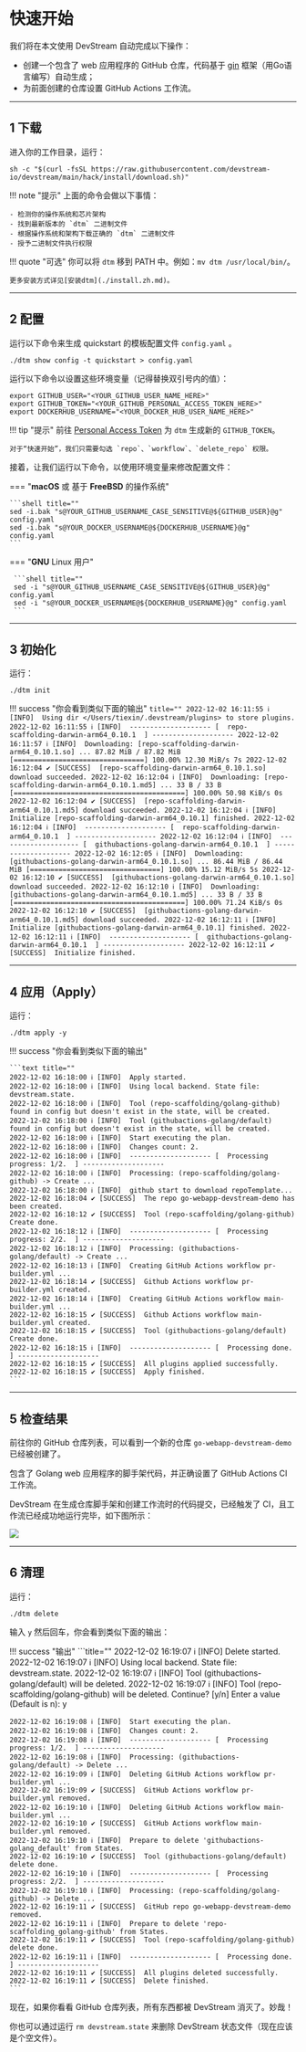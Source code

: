 # 快速开始

我们将在本文使用 DevStream 自动完成以下操作：

- 创建一个包含了 web 应用程序的 GitHub 仓库，代码基于 [gin](https://github.com/gin-gonic/gin) 框架（用Go语言编写）自动生成；
- 为前面创建的仓库设置 GitHub Actions 工作流。

---

## 1 下载

进入你的工作目录，运行：

```shell
sh -c "$(curl -fsSL https://raw.githubusercontent.com/devstream-io/devstream/main/hack/install/download.sh)"
```

!!! note "提示"
    上面的命令会做以下事情：

    - 检测你的操作系统和芯片架构
    - 找到最新版本的 `dtm` 二进制文件
    - 根据操作系统和架构下载正确的 `dtm` 二进制文件
    - 授予二进制文件执行权限

!!! quote "可选"
    你可以将 `dtm` 移到 PATH 中。例如：`mv dtm /usr/local/bin/`。

    更多安装方式详见[安装dtm](./install.zh.md)。

---

## 2 配置

运行以下命令来生成 quickstart 的模板配置文件 `config.yaml` 。

```shell
./dtm show config -t quickstart > config.yaml
```

运行以下命令以设置这些环境变量（记得替换双引号内的值）：

```shell
export GITHUB_USER="<YOUR_GITHUB_USER_NAME_HERE>"
export GITHUB_TOKEN="<YOUR_GITHUB_PERSONAL_ACCESS_TOKEN_HERE>"
export DOCKERHUB_USERNAME="<YOUR_DOCKER_HUB_USER_NAME_HERE>"
```

!!! tip "提示"
    前往 [Personal Access Token](https://github.com/settings/tokens/new) 为 `dtm` 生成新的 `GITHUB_TOKEN`。

    对于“快速开始”，我们只需要勾选 `repo`、`workflow`、`delete_repo` 权限。

接着，让我们运行以下命令，以使用环境变量来修改配置文件：

===  "**macOS** 或 基于 **FreeBSD** 的操作系统"

    ```shell title=""
    sed -i.bak "s@YOUR_GITHUB_USERNAME_CASE_SENSITIVE@${GITHUB_USER}@g" config.yaml
    sed -i.bak "s@YOUR_DOCKER_USERNAME@${DOCKERHUB_USERNAME}@g" config.yaml
    ```

=== "**GNU** Linux 用户"

     ```shell title=""
     sed -i "s@YOUR_GITHUB_USERNAME_CASE_SENSITIVE@${GITHUB_USER}@g" config.yaml
     sed -i "s@YOUR_DOCKER_USERNAME@${DOCKERHUB_USERNAME}@g" config.yaml
     ```

---

## 3 初始化

运行：

```shell
./dtm init
```

!!! success "你会看到类似下面的输出"
    ``` title=""
    2022-12-02 16:11:55 ℹ [INFO]  Using dir </Users/tiexin/.devstream/plugins> to store plugins.
    2022-12-02 16:11:55 ℹ [INFO]  -------------------- [  repo-scaffolding-darwin-arm64_0.10.1  ] --------------------
    2022-12-02 16:11:57 ℹ [INFO]  Downloading: [repo-scaffolding-darwin-arm64_0.10.1.so] ...
     87.82 MiB / 87.82 MiB [================================] 100.00% 12.30 MiB/s 7s
    2022-12-02 16:12:04 ✔ [SUCCESS]  [repo-scaffolding-darwin-arm64_0.10.1.so] download succeeded.
    2022-12-02 16:12:04 ℹ [INFO]  Downloading: [repo-scaffolding-darwin-arm64_0.10.1.md5] ...
     33 B / 33 B [==========================================] 100.00% 50.98 KiB/s 0s
    2022-12-02 16:12:04 ✔ [SUCCESS]  [repo-scaffolding-darwin-arm64_0.10.1.md5] download succeeded.
    2022-12-02 16:12:04 ℹ [INFO]  Initialize [repo-scaffolding-darwin-arm64_0.10.1] finished.
    2022-12-02 16:12:04 ℹ [INFO]  -------------------- [  repo-scaffolding-darwin-arm64_0.10.1  ] --------------------
    2022-12-02 16:12:04 ℹ [INFO]  -------------------- [  githubactions-golang-darwin-arm64_0.10.1  ] --------------------
    2022-12-02 16:12:05 ℹ [INFO]  Downloading: [githubactions-golang-darwin-arm64_0.10.1.so] ...
     86.44 MiB / 86.44 MiB [================================] 100.00% 15.12 MiB/s 5s
    2022-12-02 16:12:10 ✔ [SUCCESS]  [githubactions-golang-darwin-arm64_0.10.1.so] download succeeded.
    2022-12-02 16:12:10 ℹ [INFO]  Downloading: [githubactions-golang-darwin-arm64_0.10.1.md5] ...
     33 B / 33 B [==========================================] 100.00% 71.24 KiB/s 0s
    2022-12-02 16:12:10 ✔ [SUCCESS]  [githubactions-golang-darwin-arm64_0.10.1.md5] download succeeded.
    2022-12-02 16:12:11 ℹ [INFO]  Initialize [githubactions-golang-darwin-arm64_0.10.1] finished.
    2022-12-02 16:12:11 ℹ [INFO]  -------------------- [  githubactions-golang-darwin-arm64_0.10.1  ] --------------------
    2022-12-02 16:12:11 ✔ [SUCCESS]  Initialize finished.
    ```

---

## 4 应用（Apply）

运行：

```shell
./dtm apply -y
```

!!! success "你会看到类似下面的输出"

    ```text title=""
    2022-12-02 16:18:00 ℹ [INFO]  Apply started.
    2022-12-02 16:18:00 ℹ [INFO]  Using local backend. State file: devstream.state.
    2022-12-02 16:18:00 ℹ [INFO]  Tool (repo-scaffolding/golang-github) found in config but doesn't exist in the state, will be created.
    2022-12-02 16:18:00 ℹ [INFO]  Tool (githubactions-golang/default) found in config but doesn't exist in the state, will be created.
    2022-12-02 16:18:00 ℹ [INFO]  Start executing the plan.
    2022-12-02 16:18:00 ℹ [INFO]  Changes count: 2.
    2022-12-02 16:18:00 ℹ [INFO]  -------------------- [  Processing progress: 1/2.  ] --------------------
    2022-12-02 16:18:00 ℹ [INFO]  Processing: (repo-scaffolding/golang-github) -> Create ...
    2022-12-02 16:18:00 ℹ [INFO]  github start to download repoTemplate...
    2022-12-02 16:18:04 ✔ [SUCCESS]  The repo go-webapp-devstream-demo has been created.
    2022-12-02 16:18:12 ✔ [SUCCESS]  Tool (repo-scaffolding/golang-github) Create done.
    2022-12-02 16:18:12 ℹ [INFO]  -------------------- [  Processing progress: 2/2.  ] --------------------
    2022-12-02 16:18:12 ℹ [INFO]  Processing: (githubactions-golang/default) -> Create ...
    2022-12-02 16:18:13 ℹ [INFO]  Creating GitHub Actions workflow pr-builder.yml ...
    2022-12-02 16:18:14 ✔ [SUCCESS]  Github Actions workflow pr-builder.yml created.
    2022-12-02 16:18:14 ℹ [INFO]  Creating GitHub Actions workflow main-builder.yml ...
    2022-12-02 16:18:15 ✔ [SUCCESS]  Github Actions workflow main-builder.yml created.
    2022-12-02 16:18:15 ✔ [SUCCESS]  Tool (githubactions-golang/default) Create done.
    2022-12-02 16:18:15 ℹ [INFO]  -------------------- [  Processing done.  ] --------------------
    2022-12-02 16:18:15 ✔ [SUCCESS]  All plugins applied successfully.
    2022-12-02 16:18:15 ✔ [SUCCESS]  Apply finished.
    ```

---

## 5 检查结果

前往你的 GitHub 仓库列表，可以看到一个新的仓库 `go-webapp-devstream-demo` 已经被创建了。

包含了 Golang web 应用程序的脚手架代码，并正确设置了 GitHub Actions CI 工作流。

DevStream 在生成仓库脚手架和创建工作流时的代码提交，已经触发了 CI，且工作流已经成功地运行完毕，如下图所示：

![](./images/repo-scaffolding.png)

---

## 6 清理

运行：

```shell
./dtm delete
```

输入 `y` 然后回车，你会看到类似下面的输出：

!!! success "输出"
    ```title=""
    2022-12-02 16:19:07 ℹ [INFO]  Delete started.
    2022-12-02 16:19:07 ℹ [INFO]  Using local backend. State file: devstream.state.
    2022-12-02 16:19:07 ℹ [INFO]  Tool (githubactions-golang/default) will be deleted.
    2022-12-02 16:19:07 ℹ [INFO]  Tool (repo-scaffolding/golang-github) will be deleted.
    Continue? [y/n]
    Enter a value (Default is n): y
    
    2022-12-02 16:19:08 ℹ [INFO]  Start executing the plan.
    2022-12-02 16:19:08 ℹ [INFO]  Changes count: 2.
    2022-12-02 16:19:08 ℹ [INFO]  -------------------- [  Processing progress: 1/2.  ] --------------------
    2022-12-02 16:19:08 ℹ [INFO]  Processing: (githubactions-golang/default) -> Delete ...
    2022-12-02 16:19:09 ℹ [INFO]  Deleting GitHub Actions workflow pr-builder.yml ...
    2022-12-02 16:19:09 ✔ [SUCCESS]  GitHub Actions workflow pr-builder.yml removed.
    2022-12-02 16:19:10 ℹ [INFO]  Deleting GitHub Actions workflow main-builder.yml ...
    2022-12-02 16:19:10 ✔ [SUCCESS]  GitHub Actions workflow main-builder.yml removed.
    2022-12-02 16:19:10 ℹ [INFO]  Prepare to delete 'githubactions-golang_default' from States.
    2022-12-02 16:19:10 ✔ [SUCCESS]  Tool (githubactions-golang/default) delete done.
    2022-12-02 16:19:10 ℹ [INFO]  -------------------- [  Processing progress: 2/2.  ] --------------------
    2022-12-02 16:19:10 ℹ [INFO]  Processing: (repo-scaffolding/golang-github) -> Delete ...
    2022-12-02 16:19:11 ✔ [SUCCESS]  GitHub repo go-webapp-devstream-demo removed.
    2022-12-02 16:19:11 ℹ [INFO]  Prepare to delete 'repo-scaffolding_golang-github' from States.
    2022-12-02 16:19:11 ✔ [SUCCESS]  Tool (repo-scaffolding/golang-github) delete done.
    2022-12-02 16:19:11 ℹ [INFO]  -------------------- [  Processing done.  ] --------------------
    2022-12-02 16:19:11 ✔ [SUCCESS]  All plugins deleted successfully.
    2022-12-02 16:19:11 ✔ [SUCCESS]  Delete finished.
    ```

现在，如果你看看 GitHub 仓库列表，所有东西都被 DevStream 消灭了。妙哉！

你也可以通过运行 `rm devstream.state` 来删除 DevStream 状态文件（现在应该是个空文件）。
